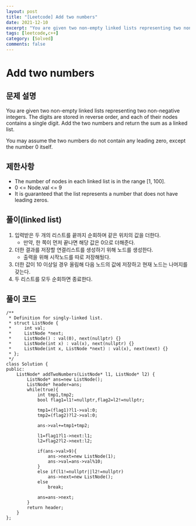 ```yaml
---
layout: post
title: "[Leetcode] Add two numbers"
date: 2021-12-10
excerpt: "You are given two non-empty linked lists representing two non-negative integers. The digits are stored in reverse order, and each of their nodes contains a single digit. Add the two numbers and return the sum as a linked list."
tags: [leetcode,c++]
category: [Solved]
comments: false
---
```

# Add two numbers
## 문제 설명
You are given two non-empty linked lists representing two non-negative integers. The digits are stored in reverse order, and each of their nodes contains a single digit. Add the two numbers and return the sum as a linked list.

You may assume the two numbers do not contain any leading zero, except the number 0 itself.

## 제한사항
* The number of nodes in each linked list is in the range [1, 100].
* 0 <= Node.val <= 9
* It is guaranteed that the list represents a number that does not have leading zeros.

## 풀이(linked list)
1. 입력받은 두 개의 리스트를 끝까지 순회하며 같은 위치의 값을 더한다.
	* 만약, 한 쪽이 먼저 끝나면 해당 값은 0으로 더해준다.
2. 더한 결과를 저장할 연결리스트를 생성하기 위해 노드를 생성한다.	
	* 출력을 위해 시작노드를 따로 저장해뒀다.
3. 더한 값이 10 이상일 경우 올림해 다음 노드의 값에 저장하고 현재 노드는 나머지를 갖는다.
4. 두 리스트를 모두 순회하면 종료한다.

## 풀이 코드
```
/**
 * Definition for singly-linked list.
 * struct ListNode {
 *     int val;
 *     ListNode *next;
 *     ListNode() : val(0), next(nullptr) {}
 *     ListNode(int x) : val(x), next(nullptr) {}
 *     ListNode(int x, ListNode *next) : val(x), next(next) {}
 * };
 */
class Solution {
public:
    ListNode* addTwoNumbers(ListNode* l1, ListNode* l2) {
        ListNode* ans=new ListNode();
        ListNode* header=ans;
        while(true){
            int tmp1,tmp2;
            bool flag1=l1!=nullptr,flag2=l2!=nullptr;
            
            tmp1=(flag1)?l1->val:0;
            tmp2=(flag2)?l2->val:0;
            
            ans->val+=tmp1+tmp2;
            
            l1=flag1?l1->next:l1;
            l2=flag2?l2->next:l2;
            
            if(ans->val>9){
                ans->next=new ListNode(1);
                ans->val=ans->val%10;
            }
            else if(l1!=nullptr||l2!=nullptr)
                ans->next=new ListNode();
            else
                break;
            
            ans=ans->next;
        }
        return header;
    }
};

```


